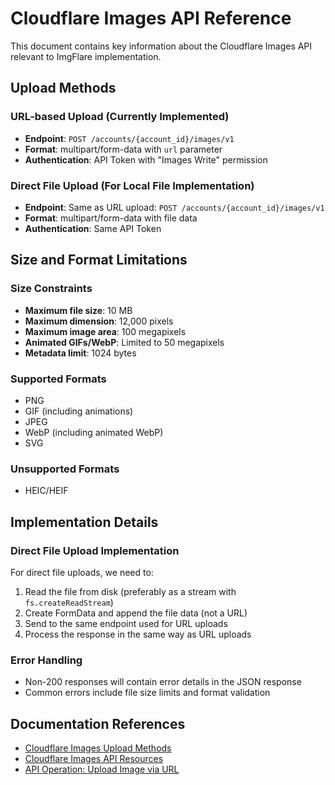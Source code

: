 # Cloudflare Images API Reference

This document contains key information about the Cloudflare Images API relevant to ImgFlare implementation.

## Upload Methods

### URL-based Upload (Currently Implemented)
- **Endpoint**: `POST /accounts/{account_id}/images/v1`
- **Format**: multipart/form-data with `url` parameter
- **Authentication**: API Token with "Images Write" permission

### Direct File Upload (For Local File Implementation)
- **Endpoint**: Same as URL upload: `POST /accounts/{account_id}/images/v1`
- **Format**: multipart/form-data with file data
- **Authentication**: Same API Token

## Size and Format Limitations

### Size Constraints
- **Maximum file size**: 10 MB
- **Maximum dimension**: 12,000 pixels
- **Maximum image area**: 100 megapixels
- **Animated GIFs/WebP**: Limited to 50 megapixels
- **Metadata limit**: 1024 bytes

### Supported Formats
- PNG
- GIF (including animations)
- JPEG
- WebP (including animated WebP)
- SVG

### Unsupported Formats
- HEIC/HEIF

## Implementation Details

### Direct File Upload Implementation
For direct file uploads, we need to:
1. Read the file from disk (preferably as a stream with `fs.createReadStream`)
2. Create FormData and append the file data (not a URL)
3. Send to the same endpoint used for URL uploads
4. Process the response in the same way as URL uploads

### Error Handling
- Non-200 responses will contain error details in the JSON response
- Common errors include file size limits and format validation

## Documentation References
- [Cloudflare Images Upload Methods](https://developers.cloudflare.com/images/upload-images/)
- [Cloudflare Images API Resources](https://developers.cloudflare.com/api/resources/images/)
- [API Operation: Upload Image via URL](https://developers.cloudflare.com/api/operations/cloudflare-images-upload-an-image-via-url)